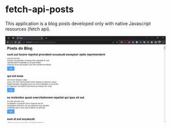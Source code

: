 # fetch-api-posts

This application is a blog posts developed only with native Javascript resources (fetch api).

![Blog gif](./.github/blog-fetch-gif.gif 'Blog gif')
